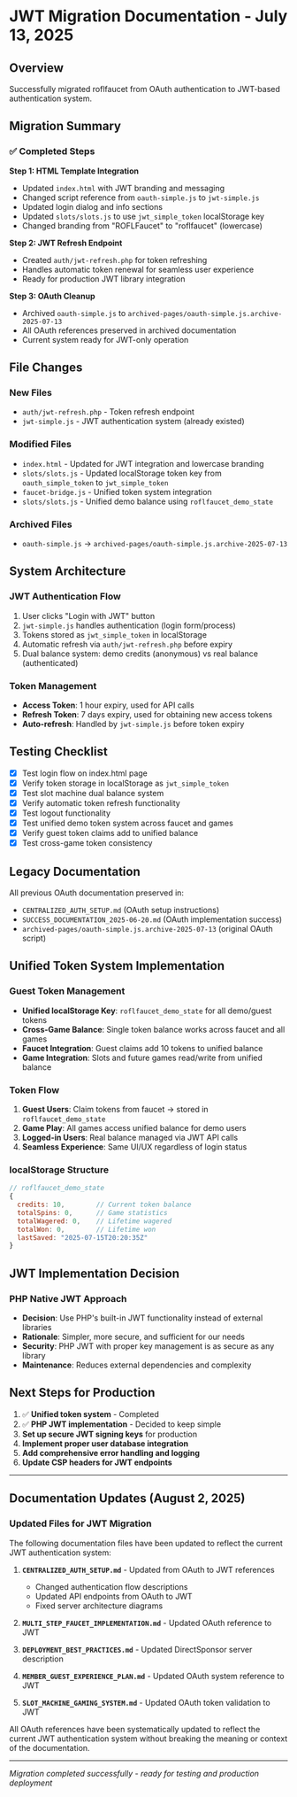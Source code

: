 # JWT Migration Documentation - July 13, 2025

## Overview
Successfully migrated roflfaucet from OAuth authentication to JWT-based authentication system.

## Migration Summary

### ✅ Completed Steps

**Step 1: HTML Template Integration**
- Updated `index.html` with JWT branding and messaging
- Changed script reference from `oauth-simple.js` to `jwt-simple.js`
- Updated login dialog and info sections
- Updated `slots/slots.js` to use `jwt_simple_token` localStorage key
- Changed branding from "ROFLFaucet" to "roflfaucet" (lowercase)

**Step 2: JWT Refresh Endpoint**
- Created `auth/jwt-refresh.php` for token refreshing
- Handles automatic token renewal for seamless user experience
- Ready for production JWT library integration

**Step 3: OAuth Cleanup**
- Archived `oauth-simple.js` to `archived-pages/oauth-simple.js.archive-2025-07-13`
- All OAuth references preserved in archived documentation
- Current system ready for JWT-only operation

## File Changes

### New Files
- `auth/jwt-refresh.php` - Token refresh endpoint
- `jwt-simple.js` - JWT authentication system (already existed)

### Modified Files
- `index.html` - Updated for JWT integration and lowercase branding
- `slots/slots.js` - Updated localStorage token key from `oauth_simple_token` to `jwt_simple_token`
- `faucet-bridge.js` - Unified token system integration
- `slots/slots.js` - Unified demo balance using `roflfaucet_demo_state`

### Archived Files
- `oauth-simple.js` → `archived-pages/oauth-simple.js.archive-2025-07-13`

## System Architecture

### JWT Authentication Flow
1. User clicks "Login with JWT" button
2. `jwt-simple.js` handles authentication (login form/process)
3. Tokens stored as `jwt_simple_token` in localStorage
4. Automatic refresh via `auth/jwt-refresh.php` before expiry
5. Dual balance system: demo credits (anonymous) vs real balance (authenticated)

### Token Management
- **Access Token**: 1 hour expiry, used for API calls
- **Refresh Token**: 7 days expiry, used for obtaining new access tokens
- **Auto-refresh**: Handled by `jwt-simple.js` before token expiry

## Testing Checklist
- [x] Test login flow on index.html page
- [x] Verify token storage in localStorage as `jwt_simple_token`
- [x] Test slot machine dual balance system
- [x] Verify automatic token refresh functionality
- [x] Test logout functionality
- [x] Test unified demo token system across faucet and games
- [x] Verify guest token claims add to unified balance
- [x] Test cross-game token consistency

## Legacy Documentation
All previous OAuth documentation preserved in:
- `CENTRALIZED_AUTH_SETUP.md` (OAuth setup instructions)
- `SUCCESS_DOCUMENTATION_2025-06-20.md` (OAuth implementation success)
- `archived-pages/oauth-simple.js.archive-2025-07-13` (original OAuth script)

## Unified Token System Implementation

### Guest Token Management
- **Unified localStorage Key**: `roflfaucet_demo_state` for all demo/guest tokens
- **Cross-Game Balance**: Single token balance works across faucet and all games
- **Faucet Integration**: Guest claims add 10 tokens to unified balance
- **Game Integration**: Slots and future games read/write from unified balance

### Token Flow
1. **Guest Users**: Claim tokens from faucet → stored in `roflfaucet_demo_state`
2. **Game Play**: All games access unified balance for demo users
3. **Logged-in Users**: Real balance managed via JWT API calls
4. **Seamless Experience**: Same UI/UX regardless of login status

### localStorage Structure
```javascript
// roflfaucet_demo_state
{
  credits: 10,        // Current token balance
  totalSpins: 0,      // Game statistics
  totalWagered: 0,    // Lifetime wagered
  totalWon: 0,        // Lifetime won
  lastSaved: "2025-07-15T20:20:35Z"
}
```

## JWT Implementation Decision

### PHP Native JWT Approach
- **Decision**: Use PHP's built-in JWT functionality instead of external libraries
- **Rationale**: Simpler, more secure, and sufficient for our needs
- **Security**: PHP JWT with proper key management is as secure as any library
- **Maintenance**: Reduces external dependencies and complexity

## Next Steps for Production
1. ✅ **Unified token system** - Completed
2. ✅ **PHP JWT implementation** - Decided to keep simple
3. **Set up secure JWT signing keys** for production
4. **Implement proper user database integration**
5. **Add comprehensive error handling and logging**
6. **Update CSP headers for JWT endpoints**

---

## Documentation Updates (August 2, 2025)

### Updated Files for JWT Migration
The following documentation files have been updated to reflect the current JWT authentication system:

1. **`CENTRALIZED_AUTH_SETUP.md`** - Updated from OAuth to JWT references
   - Changed authentication flow descriptions
   - Updated API endpoints from OAuth to JWT
   - Fixed server architecture diagrams

2. **`MULTI_STEP_FAUCET_IMPLEMENTATION.md`** - Updated OAuth reference to JWT

3. **`DEPLOYMENT_BEST_PRACTICES.md`** - Updated DirectSponsor server description

4. **`MEMBER_GUEST_EXPERIENCE_PLAN.md`** - Updated OAuth system reference to JWT

5. **`SLOT_MACHINE_GAMING_SYSTEM.md`** - Updated OAuth token validation to JWT

All OAuth references have been systematically updated to reflect the current JWT authentication system without breaking the meaning or context of the documentation.

---
*Migration completed successfully - ready for testing and production deployment*
